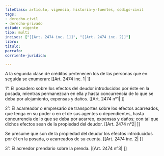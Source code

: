 ```yaml
---
fileClass: articulo, vigencia, historia-y-fuentes, codigo-civil
tags:
- derecho-civil
- derecho-privado
estado: vigente
tipo: multi
incisos: ["[[Art. 2474 inc. 1]]", "[[Art. 2474 inc. 2]]"]
libro:
titulo:
parrafo:
corriente-juridica:

---
```

A la segunda clase de créditos pertenecen los de las personas que en seguida se enumeran: [[Art. 2474 inc. 1| ]]

1°. El posadero sobre los efectos del deudor introducidos por éste en la posada, mientras permanezcan en ella y hasta concurrencia de lo que se deba por alojamiento, expensas y daños. [[Art. 2474 n°1| ]]

2°. El acarreador o empresario de transportes sobre los efectos acarreados, que tenga en su poder o en el de sus agentes o dependientes, hasta concurrencia de lo que se deba por acarreo, expensas y daños; con tal que dichos efectos sean de la propiedad del deudor. [[Art. 2474 n°2| ]]

Se presume que son de la propiedad del deudor los efectos introducidos por él en la posada, o acarreados de su cuenta. [[Art. 2474 inc. 2| ]]

3°. El acreedor prendario sobre la prenda. [[Art. 2474 n°3| ]]
